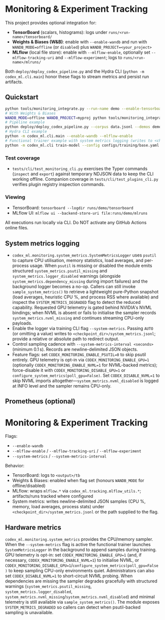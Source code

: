 # Monitoring & Experiment Tracking

This project provides optional integration for:

- **TensorBoard** (scalars, histograms): logs under `runs/<run-name>/tensorboard/`
- **Weights & Biases (W&B)**: enable with `--enable-wandb` and run with `WANDB_MODE=offline` (or `disabled`) plus `WANDB_PROJECT=<your_project>`
- **MLflow** (local file store): enable with `--mlflow-enable`, optionally set `--mlflow-tracking-uri` and `--mlflow-experiment`; logs to `runs/<run-name>/mlruns/`

Both `deploy/deploy_codex_pipeline.py` and the Hydra CLI (`python -m codex_ml.cli.main`) honor these flags to stream metrics and persist run artifacts.

## Quickstart

```bash
python tools/monitoring_integrate.py --run-name demo --enable-tensorboard --enable-mlflow
# With Weights & Biases
WANDB_MODE=offline WANDB_PROJECT=myproj python tools/monitoring_integrate.py --run-name demo --enable-tensorboard --enable-wandb
# Pipeline example
python deploy/deploy_codex_pipeline.py --corpus data.jsonl --demos demos.jsonl --prefs prefs.jsonl --output-dir out --enable-wandb --mlflow-enable
# Hydra CLI example
python -m codex_ml.cli.main --enable-wandb --mlflow-enable
# Functional trainer example with system metrics logging (writes to <checkpoint_dir>/system_metrics.jsonl)
python -m codex_ml.cli train-model --config configs/training/base.yaml --system-metrics AUTO --system-metrics-interval 15
```

### Test coverage

- `tests/cli/test_monitoring_cli.py` exercises the Typer commands (`inspect` and `export`) against temporary NDJSON data to keep
  the CLI working offline. Companion coverage in `tests/cli/test_plugins_cli.py` verifies plugin registry inspection commands.

### Viewing

- TensorBoard: `tensorboard --logdir runs/demo/tensorboard`
- MLflow UI: `mlflow ui --backend-store-uri file:runs/demo/mlruns`

All executions run locally via CLI. Do NOT activate any GitHub Actions online files.

## System metrics logging

- `codex_ml.monitoring.system_metrics.SystemMetricsLogger` uses `psutil` to capture CPU utilisation, memory statistics, load averages, and per-process usage. When `psutil` is missing or disabled the module emits structured `system_metrics.psutil_missing` and `system_metrics.logger_disabled` warnings (alongside `system_metrics.dependency_missing` during import failures) and the background logger becomes a no-op. Callers can still invoke `sample_system_metrics()` to retrieve a lightweight pure-Python snapshot (load averages, heuristic CPU %, and process RSS where available) and inspect the `SYSTEM_METRICS_DEGRADED` flag to detect the reduced capability. Requested GPU telemetry is gated behind NVIDIA's NVML bindings; when NVML is absent or fails to initialise the sampler records `system_metrics.nvml_missing` and continues streaming CPU-only payloads.
- Enable the logger via training CLI flag `--system-metrics`. Passing `AUTO` (or omitting a value) writes to `<checkpoint_dir>/system_metrics.jsonl`; provide a relative or absolute path to redirect output.
- Control sampling cadence with `--system-metrics-interval <seconds>` (minimum 0.1 s). Records are newline-delimited JSON objects.
- Feature flags: set `CODEX_MONITORING_ENABLE_PSUTIL=0` to skip psutil entirely. GPU telemetry is opt-in via `CODEX_MONITORING_ENABLE_GPU=1` (optionally `CODEX_MONITORING_ENABLE_NVML=1` for NVML-backed metrics); force-disable it with `CODEX_MONITORING_DISABLE_GPU=1` or `configure_system_metrics(poll_gpu=False)`. Set `CODEX_DISABLE_NVML=1` to skip NVML imports altogether—`system_metrics.nvml_disabled` is logged at INFO level and the sampler remains CPU-only.

## Prometheus (optional)

<!-- SENTINEL -->

<!-- BEGIN: CODEX_MONITORING_DOC -->

# Monitoring & Experiment Tracking

Flags:

- `--enable-wandb`
- `--mlflow-enable` / `--mlflow-tracking-uri` / `--mlflow-experiment`
- `--system-metrics` / `--system-metrics-interval`

Behavior:

- TensorBoard: logs to `<output>/tb`
- Weights & Biases: enabled when flag set (honours `WANDB_MODE` for offline/disabled)
- MLflow: wraps `mlflow.*` via `codex_ml.tracking.mlflow_utils.*`; artifacts/runs tracked where configured
- System metrics: writes newline-delimited JSON samples (CPU %, memory, load averages, process stats) under `<checkpoint_dir>/system_metrics.jsonl` or the path supplied to the flag.

## Hardware metrics

`codex_ml.monitoring.system_metrics` provides the CPU/memory sampler. When the `--system-metrics`
flag is active the functional trainer launches `SystemMetricsLogger` in the background to
append samples during training. GPU telemetry is opt-in: set
`CODEX_MONITORING_ENABLE_GPU=1` (and, if necessary, `CODEX_MONITORING_ENABLE_NVML=1`) to
initialise NVML, or `CODEX_MONITORING_DISABLE_GPU=1`/`configure_system_metrics(poll_gpu=False)`
to keep sampling CPU-only environments quiet. Administrators can also set
`CODEX_DISABLE_NVML=1` to short-circuit NVML probing. When dependencies are missing the sampler
degrades gracefully with structured warnings (`system_metrics.psutil_missing`,
`system_metrics.logger_disabled`, `system_metrics.nvml_missing`/`system_metrics.nvml_disabled`)
and minimal telemetry is still available via `sample_system_metrics()`. The module exposes
`SYSTEM_METRICS_DEGRADED` so callers can detect when psutil-backed sampling is unavailable.
